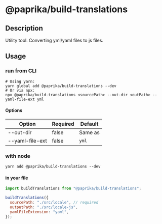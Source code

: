 # @paprika/build-translations

## Description

Utility tool. Converting yml/yaml files to js files.

## Usage

### run from CLI

```
# Using yarn:
yarn global add @paprika/build-translations --dev
# Or via npx:
npx @paprika/build-translations <sourcePath> --out-dir <outPath> --yaml-file-ext yml
```

#### Options

| Option          | Required | Default              |
| --------------- | -------- | -------------------- |
| --out-dir       | false    | Same as <sourcePath> |
| --yaml-file-ext | false    | `yml`                |

### with node

```
yarn add @paprika/build-translations --dev
```

#### in your file

```js
import buildTranslations from "@paprika/build-translations";

buildTranslations({
  sourcePath: "./src/locale", // required
  outputPath: "./src/locale-js",
  yamlFileExtension: "yaml",
});
```
